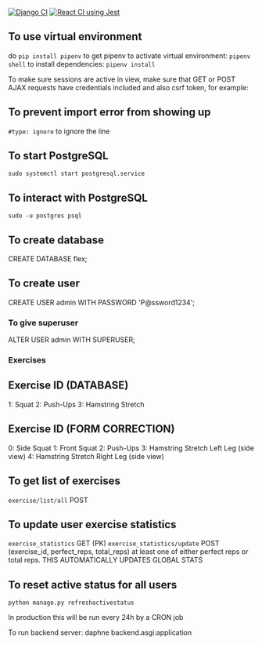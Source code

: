 [![Django CI](https://github.com/Yuheng3107/fitai/actions/workflows/django.yml/badge.svg?branch=main)](https://github.com/Yuheng3107/fitai/actions/workflows/django.yml) [![React CI using Jest](https://github.com/Yuheng3107/fitai/actions/workflows/node.js.yml/badge.svg)](https://github.com/Yuheng3107/fitai/actions/workflows/node.js.yml)

## To use virtual environment

do `pip install pipenv` to get pipenv
to activate virtual environment: `pipenv shell`
to install dependencies: `pipenv install`

To make sure sessions are active in view, make sure that GET or POST AJAX requests have
credentials included and also csrf token, for example:

## To prevent import error from showing up

`#type: ignore` to ignore the line

## To start PostgreSQL

`sudo systemctl start postgresql.service`

## To interact with PostgreSQL

`sudo -u postgres psql`

## To create database

CREATE DATABASE flex;

## To create user

CREATE USER admin WITH PASSWORD 'P@ssword1234';

### To give superuser

ALTER USER admin WITH SUPERUSER;

### Exercises

## Exercise ID (DATABASE)

1: Squat
2: Push-Ups
3: Hamstring Stretch

## Exercise ID (FORM CORRECTION)

0: Side Squat
1: Front Squat
2: Push-Ups
3: Hamstring Stretch Left Leg (side view)
4: Hamstring Stretch Right Leg (side view)

## To get list of exercises

`exercise/list/all` POST

## To update user exercise statistics

`exercise_statistics` GET (PK)
`exercise_statistics/update` POST (exercise_id, perfect_reps, total_reps) at least one of either perfect reps or total reps. THIS AUTOMATICALLY UPDATES GLOBAL STATS

## To reset active status for all users

`python manage.py refreshactivestatus`

In production this will be run every 24h by a CRON job

To run backend server:
daphne backend.asgi:application
